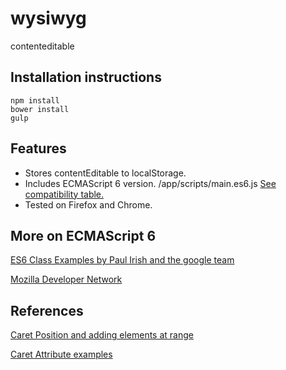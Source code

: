 # wysiwyg

contenteditable

## Installation instructions

    npm install
    bower install
    gulp

## Features

- Stores contentEditable to localStorage.
- Includes ECMAScript 6 version. /app/scripts/main.es6.js [See compatibility table.](http://kangax.github.io/compat-table/es6/?WT.mc_id=12833-DEV-sitepoint-othercontent)
- Tested on Firefox and Chrome.

## More on ECMAScript 6

[ES6 Class Examples by Paul Irish and the google team](https://github.com/GoogleChrome/samples/blob/gh-pages/classes-es6/index.html)

[Mozilla Developer Network](https://developer.mozilla.org/en-US/docs/Web/JavaScript/Reference/Classes)

## References

[Caret Position and adding elements at range](http://jsfiddle.net/Xefdb/9/)

[Caret Attribute examples ](http://jsfiddle.net/cpatik/3QAeC/)


